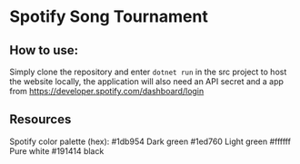 # Spotify Song Tournament

## How to use:
Simply clone the repository and enter `dotnet run` in the src project to host the website locally, the application will also need an API secret and a app from https://developer.spotify.com/dashboard/login



## Resources
Spotify color palette (hex):
#1db954 Dark green
#1ed760 Light green
#ffffff Pure white
#191414 black
